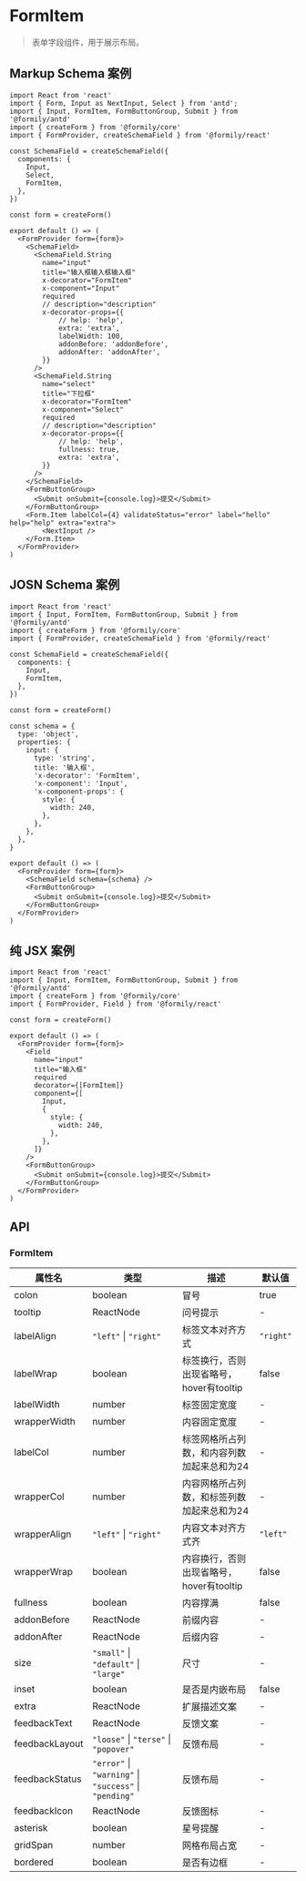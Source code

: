 # FormItem

> 表单字段组件，用于展示布局。

## Markup Schema 案例

```tsx
import React from 'react'
import { Form, Input as NextInput, Select } from 'antd';
import { Input, FormItem, FormButtonGroup, Submit } from '@formily/antd'
import { createForm } from '@formily/core'
import { FormProvider, createSchemaField } from '@formily/react'

const SchemaField = createSchemaField({
  components: {
    Input,
    Select,
    FormItem,
  },
})

const form = createForm()

export default () => (
  <FormProvider form={form}>
    <SchemaField>
      <SchemaField.String
        name="input"
        title="输入框输入框输入框"
        x-decorator="FormItem"
        x-component="Input"
        required
        // description="description"
        x-decorator-props={{
            // help: 'help',
            extra: 'extra',
            labelWidth: 100,
            addonBefore: 'addonBefore',
            addonAfter: 'addonAfter',
        }}
      />
      <SchemaField.String
        name="select"
        title="下拉框"
        x-decorator="FormItem"
        x-component="Select"
        required
        // description="description"
        x-decorator-props={{
            // help: 'help',
            fullness: true,
            extra: 'extra',
        }}
      />
    </SchemaField>
    <FormButtonGroup>
      <Submit onSubmit={console.log}>提交</Submit>
    </FormButtonGroup>
    <Form.Item labelCol={4} validateStatus="error" label="hello" help="help" extra="extra">
        <NextInput />
    </Form.Item>
  </FormProvider>
)
```

## JOSN Schema 案例

```tsx
import React from 'react'
import { Input, FormItem, FormButtonGroup, Submit } from '@formily/antd'
import { createForm } from '@formily/core'
import { FormProvider, createSchemaField } from '@formily/react'

const SchemaField = createSchemaField({
  components: {
    Input,
    FormItem,
  },
})

const form = createForm()

const schema = {
  type: 'object',
  properties: {
    input: {
      type: 'string',
      title: '输入框',
      'x-decorator': 'FormItem',
      'x-component': 'Input',
      'x-component-props': {
        style: {
          width: 240,
        },
      },
    },
  },
}

export default () => (
  <FormProvider form={form}>
    <SchemaField schema={schema} />
    <FormButtonGroup>
      <Submit onSubmit={console.log}>提交</Submit>
    </FormButtonGroup>
  </FormProvider>
)
```

## 纯 JSX 案例

```tsx
import React from 'react'
import { Input, FormItem, FormButtonGroup, Submit } from '@formily/antd'
import { createForm } from '@formily/core'
import { FormProvider, Field } from '@formily/react'

const form = createForm()

export default () => (
  <FormProvider form={form}>
    <Field
      name="input"
      title="输入框"
      required
      decorator={[FormItem]}
      component={[
        Input,
        {
          style: {
            width: 240,
          },
        },
      ]}
    />
    <FormButtonGroup>
      <Submit onSubmit={console.log}>提交</Submit>
    </FormButtonGroup>
  </FormProvider>
)
```

## API

### FormItem

| 属性名 | 类型   | 描述       | 默认值 |
| ------ | ------ | ---------- | ------ |
| colon  | boolean | 冒号 | true    |
| tooltip  | ReactNode | 问号提示 | -    |
| labelAlign  | `"left"` \| `"right"` | 标签文本对齐方式 | `"right"`    |
| labelWrap  | boolean | 标签换⾏，否则出现省略号，hover有tooltip | false    |
| labelWidth  | number | 标签固定宽度 | -    |
| wrapperWidth  | number | 内容固定宽度 | -    |
| labelCol  | number | 标签⽹格所占列数，和内容列数加起来总和为24 | -    |
| wrapperCol  | number | 内容⽹格所占列数，和标签列数加起来总和为24 | -    |
| wrapperAlign  | `"left"` \| `"right"` | 内容文本对齐方式⻬ | `"left"`    |
| wrapperWrap  | boolean | 内容换⾏，否则出现省略号，hover有tooltip | false    |
| fullness  | boolean | 内容撑满 | false    |
| addonBefore  | ReactNode | 前缀内容 | -    |
| addonAfter  | ReactNode | 后缀内容 | -    |
| size  | `"small"` \| `"default"` \| `"large"` | 尺⼨ | -    |
| inset  | boolean | 是否是内嵌布局 | false    |
| extra  | ReactNode | 扩展描述⽂案 | -    |
| feedbackText  | ReactNode | 反馈⽂案 | -    |
| feedbackLayout  | `"loose"` \| `"terse"` \| `"popover"` | 反馈布局 | -    |
| feedbackStatus  | `"error"` \| `"warning"` \| `"success"` \| `"pending"` | 反馈布局 | -    |
| feedbackIcon  | ReactNode | 反馈图标 | -    |
| asterisk  | boolean | 星号提醒 | -    |
| gridSpan  | number | ⽹格布局占宽 | -    |
| bordered  | boolean | 是否有边框 | -    |

